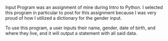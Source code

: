 Input Program was an assignment of mine during Intro
to Python. I selected this program in particular to 
post for this assignment because I was very proud of
how I utilized a dictionary for the gender input.

To use this program, a user inputs their name, gender,
date of birth, and where they live, and it will output
a statement with all said data.